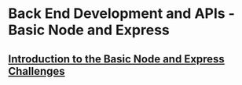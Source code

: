 # Back End Development and APIs - Basic Node and Express
## [Introduction to the Basic Node and Express Challenges](https://www.freecodecamp.org/learn/apis-and-microservices/basic-node-and-express/)
